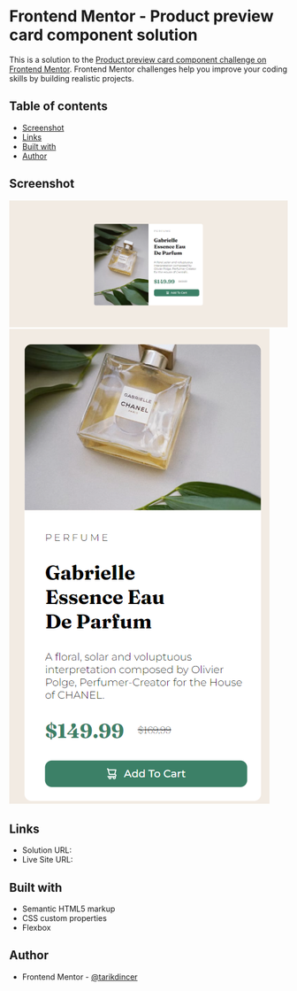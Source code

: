 # Frontend Mentor - Product preview card component solution

This is a solution to the [Product preview card component challenge on Frontend Mentor](https://www.frontendmentor.io/challenges/product-preview-card-component-GO7UmttRfa). Frontend Mentor challenges help you improve your coding skills by building realistic projects.

## Table of contents

- [Screenshot](#screenshot)
- [Links](#links)
- [Built with](#built-with)
- [Author](#author)

## Screenshot

![Screenshot For Desktop](screenshots/screenshot_desktop.PNG)
![Screenshot For Mobile](screenshots/screenshot_mobile.PNG)

## Links

- Solution URL: [](https://github.com/tarikdincer/Product-Preview-Card-Component)
- Live Site URL: [](https://your-live-site-url.com)

## Built with

- Semantic HTML5 markup
- CSS custom properties
- Flexbox

## Author

- Frontend Mentor - [@tarikdincer](https://www.frontendmentor.io/profile/tarikdincer)
